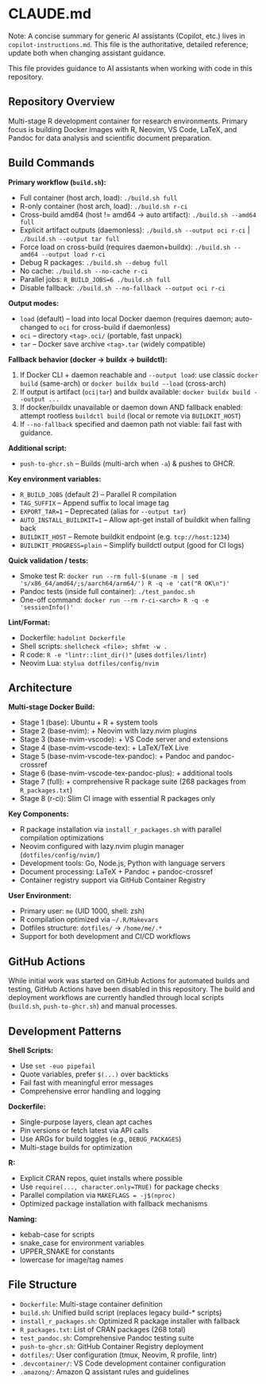# CLAUDE.md

Note: A concise summary for generic AI assistants (Copilot, etc.) lives in `copilot-instructions.md`. This file is the authoritative, detailed reference; update both when changing assistant guidance.

This file provides guidance to AI assistants when working with code in this repository.

## Repository Overview

Multi-stage R development container for research environments. Primary focus is building Docker images with R, Neovim, VS Code, LaTeX, and Pandoc for data analysis and scientific document preparation.

## Build Commands

**Primary workflow (`build.sh`):**
- Full container (host arch, load): `./build.sh full`
- R-only container (host arch, load): `./build.sh r-ci`
- Cross-build amd64 (host != amd64 -> auto artifact): `./build.sh --amd64 full`
- Explicit artifact outputs (daemonless): `./build.sh --output oci r-ci` | `./build.sh --output tar full`
- Force load on cross-build (requires daemon+buildx): `./build.sh --amd64 --output load r-ci`
- Debug R packages: `./build.sh --debug full`
- No cache: `./build.sh --no-cache r-ci`
- Parallel jobs: `R_BUILD_JOBS=6 ./build.sh full`
- Disable fallback: `./build.sh --no-fallback --output oci r-ci`

**Output modes:**
- `load` (default) – load into local Docker daemon (requires daemon; auto-changed to `oci` for cross-build if daemonless)
- `oci` – directory `<tag>.oci/` (portable, fast unpack)
- `tar` – Docker save archive `<tag>.tar` (widely compatible)

**Fallback behavior (docker → buildx → buildctl):**
1. If Docker CLI + daemon reachable and `--output load`: use classic `docker build` (same-arch) or `docker buildx build --load` (cross-arch)
2. If output is artifact (`oci|tar`) and buildx available: `docker buildx build --output ...`
3. If docker/buildx unavailable or daemon down AND fallback enabled: attempt rootless `buildctl build` (local or remote via `BUILDKIT_HOST`)
4. If `--no-fallback` specified and daemon path not viable: fail fast with guidance.

**Additional script:**
- `push-to-ghcr.sh` – Builds (multi-arch when `-a`) & pushes to GHCR.

**Key environment variables:**
- `R_BUILD_JOBS` (default 2) – Parallel R compilation
- `TAG_SUFFIX` – Append suffix to local image tag
- `EXPORT_TAR=1` – Deprecated (alias for `--output tar`)
- `AUTO_INSTALL_BUILDKIT=1` – Allow apt-get install of buildkit when falling back
- `BUILDKIT_HOST` – Remote buildkit endpoint (e.g. `tcp://host:1234`)
- `BUILDKIT_PROGRESS=plain` – Simplify buildctl output (good for CI logs)

**Quick validation / tests:**
- Smoke test R: `docker run --rm full-$(uname -m | sed 's/x86_64/amd64/;s/aarch64/arm64/') R -q -e 'cat("R OK\n")'`
- Pandoc tests (inside full container): `./test_pandoc.sh`
- One-off command: `docker run --rm r-ci-<arch> R -q -e 'sessionInfo()'`

**Lint/Format:**
- Dockerfile: `hadolint Dockerfile`
- Shell scripts: `shellcheck <file>; shfmt -w .`
- R code: `R -e "lintr::lint_dir()"` (uses `dotfiles/lintr`)
- Neovim Lua: `stylua dotfiles/config/nvim`

## Architecture

**Multi-stage Docker Build:**
- Stage 1 (base): Ubuntu + R + system tools
- Stage 2 (base-nvim): + Neovim with lazy.nvim plugins
- Stage 3 (base-nvim-vscode): + VS Code server and extensions
- Stage 4 (base-nvim-vscode-tex): + LaTeX/TeX Live
- Stage 5 (base-nvim-vscode-tex-pandoc): + Pandoc and pandoc-crossref
- Stage 6 (base-nvim-vscode-tex-pandoc-plus): + additional tools
- Stage 7 (full): + comprehensive R package suite (268 packages from `R_packages.txt`)
- Stage 8 (r-ci): Slim CI image with essential R packages only

**Key Components:**
- R package installation via `install_r_packages.sh` with parallel compilation optimizations
- Neovim configured with lazy.nvim plugin manager (`dotfiles/config/nvim/`)
- Development tools: Go, Node.js, Python with language servers
- Document processing: LaTeX + Pandoc + pandoc-crossref
- Container registry support via GitHub Container Registry

**User Environment:**
- Primary user: `me` (UID 1000, shell: zsh)
- R compilation optimized via `~/.R/Makevars`
- Dotfiles structure: `dotfiles/` → `/home/me/.*`
- Support for both development and CI/CD workflows

## GitHub Actions

While initial work was started on GitHub Actions for automated builds and testing, GitHub Actions have been disabled in this repository. The build and deployment workflows are currently handled through local scripts (`build.sh`, `push-to-ghcr.sh`) and manual processes.

## Development Patterns

**Shell Scripts:**
- Use `set -euo pipefail`
- Quote variables, prefer `$(...)` over backticks
- Fail fast with meaningful error messages
- Comprehensive error handling and logging

**Dockerfile:**
- Single-purpose layers, clean apt caches
- Pin versions or fetch latest via API calls
- Use ARGs for build toggles (e.g., `DEBUG_PACKAGES`)
- Multi-stage builds for optimization

**R:**
- Explicit CRAN repos, quiet installs where possible
- Use `require(..., character.only=TRUE)` for package checks
- Parallel compilation via `MAKEFLAGS = -j$(nproc)`
- Optimized package installation with fallback mechanisms

**Naming:**
- kebab-case for scripts
- snake_case for environment variables
- UPPER_SNAKE for constants
- lowercase for image/tag names

## File Structure

- `Dockerfile`: Multi-stage container definition
- `build.sh`: Unified build script (replaces legacy build-* scripts)
- `install_r_packages.sh`: Optimized R package installer with fallback
- `R_packages.txt`: List of CRAN packages (268 total)
- `test_pandoc.sh`: Comprehensive Pandoc testing suite
- `push-to-ghcr.sh`: GitHub Container Registry deployment
- `dotfiles/`: User configuration (tmux, Neovim, R profile, lintr)
- `.devcontainer/`: VS Code development container configuration
- `.amazonq/`: Amazon Q assistant rules and guidelines